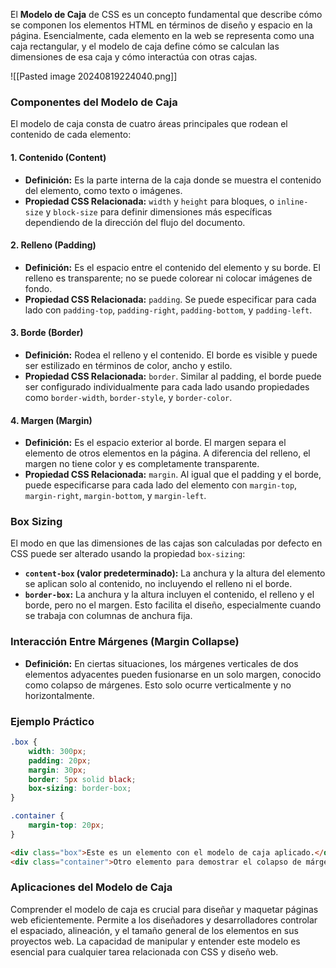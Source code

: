 El **Modelo de Caja** de CSS es un concepto fundamental que describe cómo se componen los elementos HTML en términos de diseño y espacio en la página. Esencialmente, cada elemento en la web se representa como una caja rectangular, y el modelo de caja define cómo se calculan las dimensiones de esa caja y cómo interactúa con otras cajas.

![[Pasted image 20240819224040.png]]

### **Componentes del Modelo de Caja**

El modelo de caja consta de cuatro áreas principales que rodean el contenido de cada elemento:

#### **1. Contenido (Content)**
- **Definición:** Es la parte interna de la caja donde se muestra el contenido del elemento, como texto o imágenes.
- **Propiedad CSS Relacionada:** `width` y `height` para bloques, o `inline-size` y `block-size` para definir dimensiones más específicas dependiendo de la dirección del flujo del documento.

#### **2. Relleno (Padding)**
- **Definición:** Es el espacio entre el contenido del elemento y su borde. El relleno es transparente; no se puede colorear ni colocar imágenes de fondo.
- **Propiedad CSS Relacionada:** `padding`. Se puede especificar para cada lado con `padding-top`, `padding-right`, `padding-bottom`, y `padding-left`.

#### **3. Borde (Border)**
- **Definición:** Rodea el relleno y el contenido. El borde es visible y puede ser estilizado en términos de color, ancho y estilo.
- **Propiedad CSS Relacionada:** `border`. Similar al padding, el borde puede ser configurado individualmente para cada lado usando propiedades como `border-width`, `border-style`, y `border-color`.

#### **4. Margen (Margin)**
- **Definición:** Es el espacio exterior al borde. El margen separa el elemento de otros elementos en la página. A diferencia del relleno, el margen no tiene color y es completamente transparente.
- **Propiedad CSS Relacionada:** `margin`. Al igual que el padding y el borde, puede especificarse para cada lado del elemento con `margin-top`, `margin-right`, `margin-bottom`, y `margin-left`.

### **Box Sizing**
El modo en que las dimensiones de las cajas son calculadas por defecto en CSS puede ser alterado usando la propiedad `box-sizing`:
- **`content-box` (valor predeterminado):** La anchura y la altura del elemento se aplican solo al contenido, no incluyendo el relleno ni el borde.
- **`border-box`:** La anchura y la altura incluyen el contenido, el relleno y el borde, pero no el margen. Esto facilita el diseño, especialmente cuando se trabaja con columnas de anchura fija.

### **Interacción Entre Márgenes (Margin Collapse)**
- **Definición:** En ciertas situaciones, los márgenes verticales de dos elementos adyacentes pueden fusionarse en un solo margen, conocido como colapso de márgenes. Esto solo ocurre verticalmente y no horizontalmente.

### **Ejemplo Práctico**
```css
.box {
    width: 300px;
    padding: 20px;
    margin: 30px;
    border: 5px solid black;
    box-sizing: border-box;
}

.container {
    margin-top: 20px;
}
```
```html
<div class="box">Este es un elemento con el modelo de caja aplicado.</div>
<div class="container">Otro elemento para demostrar el colapso de márgenes.</div>
```

### **Aplicaciones del Modelo de Caja**
Comprender el modelo de caja es crucial para diseñar y maquetar páginas web eficientemente. Permite a los diseñadores y desarrolladores controlar el espaciado, alineación, y el tamaño general de los elementos en sus proyectos web. La capacidad de manipular y entender este modelo es esencial para cualquier tarea relacionada con CSS y diseño web.
